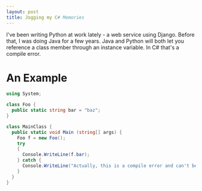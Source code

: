 ```yaml
---
layout: post
title: Jogging my C# Memories
---
```


I've been writing Python at work lately - a web service using Django. Before that, I was doing Java for a few years. Java and Python will both let you reference a class member through an instance variable. In C# that's a compile error.

# An Example
```c#
using System;

class Foo {
  public static string bar = "baz";
}

class MainClass {
  public static void Main (string[] args) {
    Foo f = new Foo();
    try
    {
      Console.WriteLine(f.bar);
    } catch {
      Console.WriteLine("Actually, this is a compile error and can't be caught.");
    }
  }
}
```

